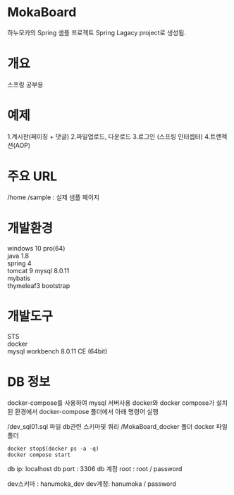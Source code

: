 # MokaBoard
하누모카의 Spring 샘플 프로젝트
Spring Lagacy project로 생성됨.

# 개요
스프링 공부용 

# 예제
1.계시판(페이징 + 댓글)
2.파일업로드, 다운로드
3.로그인 (스프링 인터셉터)
4.트랜젝션(AOP)

# 주요 URL

/home
/sample : 실제 샘플 페이지


# 개발환경
windows 10 pro(64)  
java 1.8  
spring 4  
tomcat 9
mysql 8.0.11  
mybatis  
thymeleaf3
bootstrap

# 개발도구
STS  
docker  
mysql workbench 8.0.11 CE (64bit)  

# DB 정보
docker-compose를 사용하여 mysql 서버사용
docker와  docker compose가 설치된 환경에서 docker-compose 폴더에서 아래 명령어 실행

/dev_sql01.sql 파일 db관련 스키마및 쿼리
/MokaBoard_docker 폴더 docker 파일 폴더

```
docker stop$(docker ps -a -q)
docker compose start
```

db ip: localhost
db port : 3306
db 계정
root : root / password

dev스키마 : hanumoka_dev
dev계정: hanumoka / password



